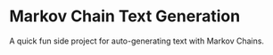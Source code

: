 # Markov Chain Text Generation

A quick fun side project for auto-generating text with Markov Chains.
